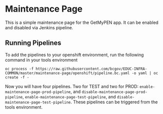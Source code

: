 # Maintenance Page

This is a simple maintenance page for the GetMyPEN app.  It can be enabled and disabled via Jenkins pipeline.

## Running Pipelines
To add the pipelines to your openshift environment, run the following command in your tools environment

```
oc process -f https://raw.githubusercontent.com/bcgov/EDUC-INFRA-COMMON/master/maintenance-page/openshift/pipeline.bc.yaml -o yaml | oc create -f -
```

Now you will have four pipelines. Two for TEST and two for PROD: `enable-maintenance-page-prod-pipeline`,  and `disable-maintenance-page-prod-pipeline`, `enable-maintenance-page-test-pipeline`, and `disable-maintenance-page-test-pipeline`.  These pipelines can be triggered from the tools environment.
